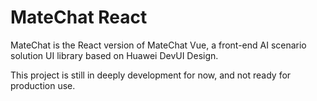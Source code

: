 # MateChat React

MateChat is the React version of MateChat Vue, a front-end AI scenario solution UI library based on Huawei DevUI Design.

This project is still in deeply development for now, and not ready for production use.
